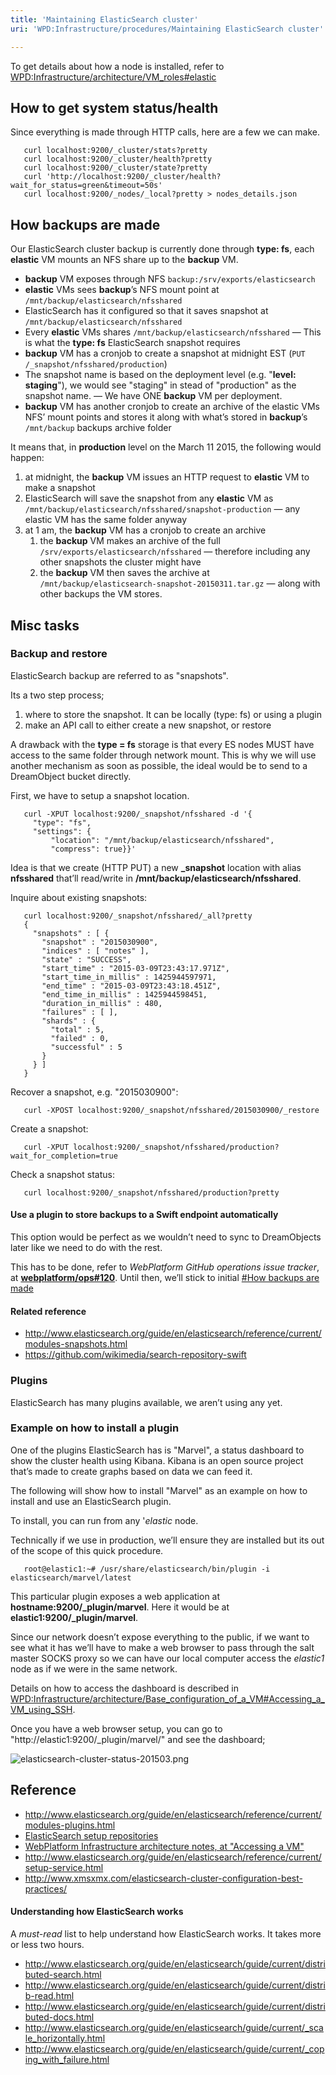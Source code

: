 ```yaml
---
title: 'Maintaining ElasticSearch cluster'
uri: 'WPD:Infrastructure/procedures/Maintaining ElasticSearch cluster'

---
```

To get details about how a node is installed, refer to [WPD:Infrastructure/architecture/VM\_roles\#elastic](/WPD:Infrastructure/architecture/VM_roles#elastic)

## How to get system status/health

Since everything is made through HTTP calls, here are a few we can make.

       curl localhost:9200/_cluster/stats?pretty
       curl localhost:9200/_cluster/health?pretty
       curl localhost:9200/_cluster/state?pretty
       curl 'http://localhost:9200/_cluster/health?wait_for_status=green&timeout=50s'
       curl localhost:9200/_nodes/_local?pretty > nodes_details.json

## How backups are made

Our ElasticSearch cluster backup is currently done through **type: fs**, each **elastic** VM mounts an NFS share up to the **backup** VM.

-   **backup** VM exposes through NFS `backup:/srv/exports/elasticsearch`
-   **elastic** VMs sees **backup**’s NFS mount point at `/mnt/backup/elasticsearch/nfsshared`
-   ElasticSearch has it configured so that it saves snapshot at `/mnt/backup/elasticsearch/nfsshared`
-   Every **elastic** VMs shares `/mnt/backup/elasticsearch/nfsshared` — This is what the **type: fs** ElasticSearch snapshot requires
-   **backup** VM has a cronjob to create a snapshot at midnight EST (`PUT /_snapshot/nfsshared/production`)
-   The snapshot name is based on the deployment level (e.g. "**level: staging**"), we would see "staging" in stead of "production" as the snapshot name. — We have ONE **backup** VM per deployment.
-   **backup** VM has another cronjob to create an archive of the elastic VMs NFS’ mount points and stores it along with what’s stored in **backup**’s `/mnt/backup` backups archive folder

It means that, in **production** level on the March 11 2015, the following would happen:

1.  at midnight, the **backup** VM issues an HTTP request to **elastic** VM to make a snapshot
2.  ElasticSearch will save the snapshot from any **elastic** VM as `/mnt/backup/elasticsearch/nfsshared/snapshot-production` — any elastic VM has the same folder anyway
3.  at 1 am, the **backup** VM has a cronjob to create an archive
    1.  the **backup** VM makes an archive of the full `/srv/exports/elasticsearch/nfsshared` — therefore including any other snapshots the cluster might have
    2.  the **backup** VM then saves the archive at `/mnt/backup/elasticsearch-snapshot-20150311.tar.gz` — along with other backups the VM stores.

## Misc tasks

### Backup and restore

ElasticSearch backup are referred to as "snapshots".

Its a two step process;

1.  where to store the snapshot. It can be locally (type: fs) or using a plugin
2.  make an API call to either create a new snapshot, or restore

A drawback with the **type = fs** storage is that every ES nodes MUST have access to the same folder through network mount. This is why we will use another mechanism as soon as possible, the ideal would be to send to a DreamObject bucket directly.

First, we have to setup a snapshot location.

       curl -XPUT localhost:9200/_snapshot/nfsshared -d '{
         "type": "fs",
         "settings": {
             "location": "/mnt/backup/elasticsearch/nfsshared",
             "compress": true}}'

Idea is that we create (HTTP PUT) a new **\_snapshot** location with alias **nfsshared** that’ll read/write in **/mnt/backup/elasticsearch/nfsshared**.

Inquire about existing snapshots:

       curl localhost:9200/_snapshot/nfsshared/_all?pretty
       {
         "snapshots" : [ {
           "snapshot" : "2015030900",
           "indices" : [ "notes" ],
           "state" : "SUCCESS",
           "start_time" : "2015-03-09T23:43:17.971Z",
           "start_time_in_millis" : 1425944597971,
           "end_time" : "2015-03-09T23:43:18.451Z",
           "end_time_in_millis" : 1425944598451,
           "duration_in_millis" : 480,
           "failures" : [ ],
           "shards" : {
             "total" : 5,
             "failed" : 0,
             "successful" : 5
           }
         } ]
       }

Recover a snapshot, e.g. "2015030900":

       curl -XPOST localhost:9200/_snapshot/nfsshared/2015030900/_restore

Create a snapshot:

       curl -XPUT localhost:9200/_snapshot/nfsshared/production?wait_for_completion=true

Check a snapshot status:

       curl localhost:9200/_snapshot/nfsshared/production?pretty

#### Use a plugin to store backups to a Swift endpoint automatically

This option would be perfect as we wouldn’t need to sync to DreamObjects later like we need to do with the rest.

This has to be done, refer to *WebPlatform GitHub operations issue tracker*, at **[webplatform/ops\#120](https://github.com/webplatform/ops/issues/120)**. Until then, we’ll stick to initial [\#How backups are made](#How_backups_are_made)

#### Related reference

-   <http://www.elasticsearch.org/guide/en/elasticsearch/reference/current/modules-snapshots.html>
-   <https://github.com/wikimedia/search-repository-swift>

### Plugins

ElasticSearch has many plugins available, we aren’t using any yet.

### Example on how to install a plugin

One of the plugins ElasticSearch has is "Marvel", a status dashboard to show the cluster health using Kibana. Kibana is an open source project that’s made to create graphs based on data we can feed it.

The following will show how to install "Marvel" as an example on how to install and use an ElasticSearch plugin.

To install, you can run from any '*elastic* node.

Technically if we use in production, we’ll ensure they are installed but its out of the scope of this quick procedure.

       root@elastic1:~# /usr/share/elasticsearch/bin/plugin -i elasticsearch/marvel/latest

This particular plugin exposes a web application at **hostname:9200/\_plugin/marvel**. Here it would be at **elastic1:9200/\_plugin/marvel**.

Since our network doesn’t expose everything to the public, if we want to see what it has we’ll have to make a web browser to pass through the salt master SOCKS proxy so we can have our local computer access the *elastic1* node as if we were in the same network.

Details on how to access the dashboard is described in [WPD:Infrastructure/architecture/Base\_configuration\_of\_a\_VM\#Accessing\_a\_VM\_using\_SSH](/WPD:Infrastructure/architecture/Base_configuration_of_a_VM#Accessing_a_VM_using_SSH).

Once you have a web browser setup, you can go to "http://elastic1:9200/\_plugin/marvel/" and see the dashboard;

![elasticsearch-cluster-status-201503.png](/WPD/assets/public/6/61/elasticsearch-cluster-status-201503.png)

## Reference

-   <http://www.elasticsearch.org/guide/en/elasticsearch/reference/current/modules-plugins.html>
-   [ElasticSearch setup repositories](http://www.elasticsearch.org/guide/en/elasticsearch/reference/current/setup-repositories.html)
-   [WebPlatform Infrastructure architecture notes, at "Accessing a VM"](/WPD:Infrastructure/architecture/Base_configuration_of_a_VM#Accessing_a_VM_using_SSH)
-   <http://www.elasticsearch.org/guide/en/elasticsearch/reference/current/setup-service.html>
-   <http://www.xmsxmx.com/elasticsearch-cluster-configuration-best-practices/>

#### Understanding how ElasticSearch works

A *must-read* list to help understand how ElasticSearch works. It takes more or less two hours.

-   <http://www.elasticsearch.org/guide/en/elasticsearch/guide/current/distributed-search.html>
-   <http://www.elasticsearch.org/guide/en/elasticsearch/guide/current/distrib-read.html>
-   <http://www.elasticsearch.org/guide/en/elasticsearch/guide/current/distributed-docs.html>
-   <http://www.elasticsearch.org/guide/en/elasticsearch/guide/current/_scale_horizontally.html>
-   <http://www.elasticsearch.org/guide/en/elasticsearch/guide/current/_coping_with_failure.html>
